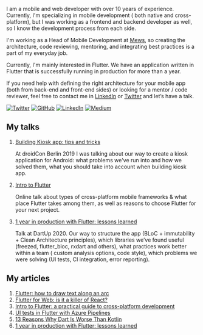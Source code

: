 I am a mobile and web developer with over 10 years of experience. Currently, I'm specializing in mobile development (
both native and cross-platform), but I was working as a frontend and backend developer as well, so I know the
development process from each side.

I'm working as a Head of Mobile Development at [Mews](https://github.com/mewsSystems/developers), so creating the
architecture, code reviewing, mentoring, and integrating best practices is a part of my everyday job.

Currently, I'm mainly interested in Flutter. We have an application written in Flutter that is successfully running in
production for more than a year.

If you need help with defining the right architecture for your mobile app (both from back-end and front-end sides) or
looking for a mentor / code reviewer, feel free to contact me in [LinkedIn](https://www.linkedin.com/in/ookamikb/)
or [Twitter](https://twitter.com/ookami_kb) and let’s have a talk.

[![Twitter](https://img.shields.io/twitter/follow/ookami_kb?label=Twitter&style=social)](https://twitter.com/ookami_kb)
[![GitHub](https://img.shields.io/github/followers/ookami-kb?label=GitHub&style=social)](https://github.com/ookami-kb/)
[![LinkedIn](https://img.shields.io/static/v1?logo=linkedin&message=LinkedIn&color=0077B5&label=)](https://www.linkedin.com/in/ookamikb/)
[![Medium](https://img.shields.io/static/v1?logo=medium&message=Medium&color=000&label=)](https://ookamikb.medium.com)

## My talks

1. [Building Kiosk app: tips and tricks](https://www.droidcon.com/media-detail?video=353079956)

   At droidCon Berlin 2019 I was talking about our way to create a kiosk application for Android: what problems we've
   run into and how we solved them, what you should take into account when building kiosk app.
2. [Intro to Flutter](https://youtu.be/P1SLlW-kIp4)

   Online talk about types of cross-platform mobile frameworks & what place Flutter takes among them, as well as reasons
   to choose Flutter for your next project.
3. [1 year in production with Flutter: lessons learned](https://youtu.be/ARP5AozTplw)

   Talk at DartUp 2020. Our way to structure the app (BLoC + immutability + Clean Architecture principles), which
   libraries we’ve found useful (freezed, flutter_bloc, rxdart and others), what practices work better within a team (
   custom analysis options, code style), which problems we were solving (UI tests, CI integration, error reporting).

## My articles

1. [Flutter: how to draw text along an arc](https://medium.com/mews-devs/flutter-how-to-draw-text-along-an-arc-840d5501db69)
2. [Flutter for Web: is it a killer of React?](https://medium.com/mews-devs/flutter-for-web-is-it-a-killer-of-react-3d590fb8f4c5)
3. [Intro to Flutter: a practical guide to cross-platform development](https://medium.com/mews-devs/intro-to-flutter-a-practical-guide-to-cross-platform-development-937d4fafba0)
4. [UI tests in Flutter with Azure Pipelines](https://medium.com/flutter-community/ui-tests-in-flutter-with-azure-pipelines-c86dea44a0c2)
5. [13 Reasons Why Dart Is Worse Than Kotlin](https://medium.com/swlh/13-reasons-why-dart-is-worse-than-kotlin-9d315301528f)
6. [1 year in production with Flutter: lessons learned](https://medium.com/mews-devs/1-year-in-production-with-flutter-lessons-learned-5de86723c5df)

